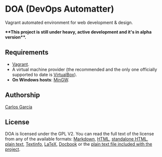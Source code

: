 # DOA (DevOps Automatter)
Vagrant automated environment for web development & design.

**\*\*This project is still under heavy, active development and it's in alpha version\*\*.**

## Requirements
- [Vagrant](https://www.vagrantup.com/).
- A virtual machine provider (the recommended and the only one officially supported to date is [VirtualBox](https://www.virtualbox.org/)).
- **On Windows hosts**: [MinGW](http://www.mingw.org/).

## Authorship
[Carlos García](https://github.com/cgalvarez)

## License
DOA is licensed under the GPL V2. You can read the full text of the license from any of the available formats: [Markdown](https://github.com/cgalvarez/doa/blob/master/LICENSE.md), [HTML](https://www.gnu.org/licenses/gpl-2.0.html), [standalone HTML](https://www.gnu.org/licenses/gpl-2.0-standalone.html), [plain text](https://www.gnu.org/licenses/gpl-2.0.txt), [Textinfo](https://www.gnu.org/licenses/gpl-2.0.texi), [LaTeX](https://www.gnu.org/licenses/gpl-2.0.tex), [Docbook](https://www.gnu.org/licenses/gpl-2.0.dbk) or the [plain text file included with the project](https://github.com/cgalvarez/doa/blob/master/LICENSE).
